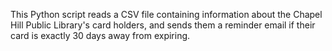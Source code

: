 This Python script reads a CSV file containing information about the Chapel Hill Public Library's card holders, and sends them a reminder email if their card is exactly 30 days away from expiring.
